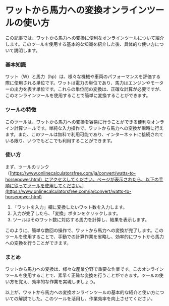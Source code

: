 ワットから馬力への変換オンラインツールの使い方
=======================

この記事では、ワットから馬力への変換に便利なオンラインツールについて紹介します。このツールを使用する基本的な知識を紹介した後、具体的な使い方について説明します。

### 基本知識

ワット（W）と馬力（hp）は、様々な機械や車両のパフォーマンスを評価する際に使用される単位です。ワットは電力の単位であり、馬力はエンジンやモーターの出力を表す単位です。これらの単位間の変換は、正確な計算が必要ですが、このオンラインツールを使用することで簡単に変換することができます。

### ツールの特徴

このツールは、ワットから馬力への変換を容易に行うことができる便利なオンライン計算ツールです。単純な入力操作で、ワットから馬力への変換が瞬時に行えます。また、このツールは無料で利用可能であり、インターネットに接続されている限り、いつでもどこでも利用することができます。

### 使い方

まず、ツールのリンク（[https://www.onlinecalculatorsfree.com/ja/convert/watts-to-horsepower.html）にアクセスしてください。ページが表示されたら、以下の手順に従ってツールを使用してください。](https://www.onlinecalculatorsfree.com/ja/convert/watts-to-horsepower.html)

1. 「ワットを入力」欄に変換したいワット数を入力します。
2. 入力が完了したら、「変換」ボタンをクリックします。
3. ツールはそのワット数に対応する馬力を計算し、結果を表示します。

このように、簡単な数回の操作で、ワットから馬力への変換が完了します。このツールを使用することで、手動での計算作業を省略し、効率的にワットから馬力への変換を行うことができます。

### まとめ

ワットから馬力への変換は、様々な産業分野で重要な作業です。このオンラインツールを使用することで、素早く正確な変換を行うことができます。ツールの使い方を覚え、効率的な作業を実現しましょう。

以上が、ワットから馬力への変換オンラインツールの基本的な紹介と使い方についての解説でした。このツールを活用し、作業効率を向上させてください。